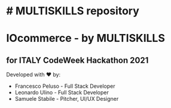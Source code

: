 # # MULTISKILLS repository
# IOcommerce - by MULTISKILLS
## for ITALY CodeWeek Hackathon 2021

Developed with ♥ by:
 - Francesco Peluso    - Full Stack Developer
 - Leonardo Ulino      - Full Stack Developer
 - Samuele Stabile     - Pitcher, UI/UX Designer
